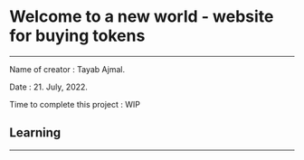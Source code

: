 # Welcome to a new world - website for buying tokens
---
Name of creator : Tayab Ajmal.

Date : 21. July, 2022.

Time to complete this project : WIP

## Learning
---
